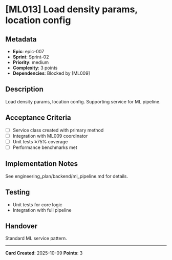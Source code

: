 # [ML013] Load density params, location config

## Metadata

- **Epic**: epic-007
- **Sprint**: Sprint-02
- **Priority**: medium
- **Complexity**: 3 points
- **Dependencies**: Blocked by [ML009]

## Description

Load density params, location config. Supporting service for ML pipeline.

## Acceptance Criteria

- [ ] Service class created with primary method
- [ ] Integration with ML009 coordinator
- [ ] Unit tests ≥75% coverage
- [ ] Performance benchmarks met

## Implementation Notes

See engineering_plan/backend/ml_pipeline.md for details.

## Testing

- Unit tests for core logic
- Integration with full pipeline

## Handover

Standard ML service pattern.

---
**Card Created**: 2025-10-09
**Points**: 3
